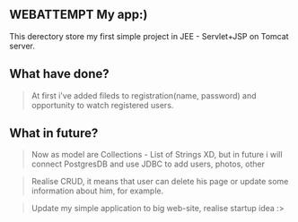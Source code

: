 WEBATTEMPT My app:)
--------------------------------------------------------------------------------
This derectory store my first simple project in JEE - Servlet+JSP on Tomcat server. 

What have done?
---------------------
> At first i've added fileds to registration(name, password) and opportunity to watch registered users. 

What in future?
---------------------
> Now as model are Collections - List of Strings XD, but in future i will connect PostgresDB and use JDBC to add users, photos, other

> Realise CRUD, it means that user can delete his page or update some information about him, for example.

> Update my simple application to big web-site, realise startup idea :>
